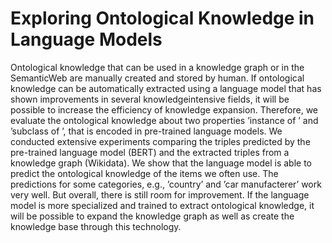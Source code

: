 # Exploring Ontological Knowledge in Language Models

Ontological knowledge that can be used in a knowledge graph or in the SemanticWeb are
manually created and stored by human. If ontological knowledge can be automatically
extracted using a language model that has shown improvements in several knowledgeintensive
fields, it will be possible to increase the efficiency of knowledge expansion.
Therefore, we evaluate the ontological knowledge about two properties ’instance of ’ and
’subclass of ’, that is encoded in pre-trained language models. We conducted extensive
experiments comparing the triples predicted by the pre-trained language model (BERT)
and the extracted triples from a knowledge graph (Wikidata). We show that the language
model is able to predict the ontological knowledge of the items we often use. The predictions
for some categories, e.g., ’country’ and ’car manufacterer’ work very well. But overall,
there is still room for improvement. If the language model is more specialized and trained
to extract ontological knowledge, it will be possible to expand the knowledge graph as well
as create the knowledge base through this technology.
